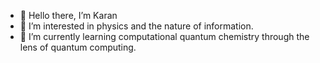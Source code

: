 - 👋 Hello there, I’m Karan
- 👀 I’m interested in physics and the nature of information.
- 🌱 I’m currently learning computational quantum chemistry through the lens of quantum computing.

<!---
kkhendry/kkhendry is a ✨ special ✨ repository because its `README.md` (this file) appears on your GitHub profile.
You can click the Preview link to take a look at your changes.
--->
